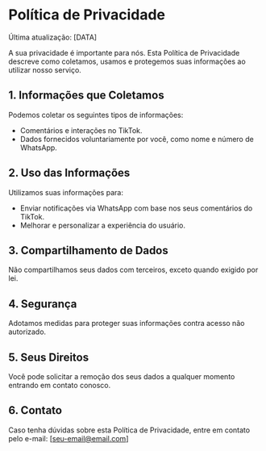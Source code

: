 # Política de Privacidade

Última atualização: [DATA]

A sua privacidade é importante para nós. Esta Política de Privacidade descreve como coletamos, usamos e protegemos suas informações ao utilizar nosso serviço.

## 1. Informações que Coletamos
Podemos coletar os seguintes tipos de informações:
- Comentários e interações no TikTok.
- Dados fornecidos voluntariamente por você, como nome e número de WhatsApp.

## 2. Uso das Informações
Utilizamos suas informações para:
- Enviar notificações via WhatsApp com base nos seus comentários do TikTok.
- Melhorar e personalizar a experiência do usuário.

## 3. Compartilhamento de Dados
Não compartilhamos seus dados com terceiros, exceto quando exigido por lei.

## 4. Segurança
Adotamos medidas para proteger suas informações contra acesso não autorizado.

## 5. Seus Direitos
Você pode solicitar a remoção dos seus dados a qualquer momento entrando em contato conosco.

## 6. Contato
Caso tenha dúvidas sobre esta Política de Privacidade, entre em contato pelo e-mail: [seu-email@email.com]

